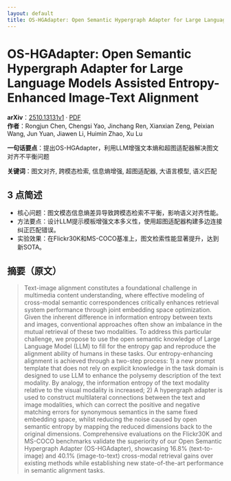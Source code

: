 ```yaml
---
layout: default
title: OS-HGAdapter: Open Semantic Hypergraph Adapter for Large Language Models Assisted Entropy-Enhanced Image-Text Alignment
---
```


# OS-HGAdapter: Open Semantic Hypergraph Adapter for Large Language Models Assisted Entropy-Enhanced Image-Text Alignment
**arXiv**：[2510.13131v1](https://arxiv.org/abs/2510.13131) · [PDF](https://arxiv.org/pdf/2510.13131.pdf)  
**作者**：Rongjun Chen, Chengsi Yao, Jinchang Ren, Xianxian Zeng, Peixian Wang, Jun Yuan, Jiawen Li, Huimin Zhao, Xu Lu  

**一句话要点**：提出OS-HGAdapter，利用LLM增强文本熵和超图适配器解决图文对齐不平衡问题

**关键词**：图文对齐, 跨模态检索, 信息熵增强, 超图适配器, 大语言模型, 语义匹配

## 3 点简述
- 核心问题：图文模态信息熵差异导致跨模态检索不平衡，影响语义对齐性能。
- 方法要点：设计LLM提示模板增强文本多义性，使用超图适配器构建多边连接纠正匹配错误。
- 实验效果：在Flickr30K和MS-COCO基准上，图文检索性能显著提升，达到新SOTA。

## 摘要（原文）

> Text-image alignment constitutes a foundational challenge in multimedia
> content understanding, where effective modeling of cross-modal semantic
> correspondences critically enhances retrieval system performance through joint
> embedding space optimization. Given the inherent difference in information
> entropy between texts and images, conventional approaches often show an
> imbalance in the mutual retrieval of these two modalities. To address this
> particular challenge, we propose to use the open semantic knowledge of Large
> Language Model (LLM) to fill for the entropy gap and reproduce the alignment
> ability of humans in these tasks. Our entropy-enhancing alignment is achieved
> through a two-step process: 1) a new prompt template that does not rely on
> explicit knowledge in the task domain is designed to use LLM to enhance the
> polysemy description of the text modality. By analogy, the information entropy
> of the text modality relative to the visual modality is increased; 2) A
> hypergraph adapter is used to construct multilateral connections between the
> text and image modalities, which can correct the positive and negative matching
> errors for synonymous semantics in the same fixed embedding space, whilst
> reducing the noise caused by open semantic entropy by mapping the reduced
> dimensions back to the original dimensions. Comprehensive evaluations on the
> Flickr30K and MS-COCO benchmarks validate the superiority of our Open Semantic
> Hypergraph Adapter (OS-HGAdapter), showcasing 16.8\% (text-to-image) and 40.1\%
> (image-to-text) cross-modal retrieval gains over existing methods while
> establishing new state-of-the-art performance in semantic alignment tasks.

